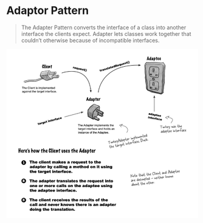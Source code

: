 # Adaptor Pattern

> The Adapter Pattern converts the interface of a class into another interface the clients expect. 
> Adapter lets classes work together that couldn’t otherwise because of incompatible interfaces.

![img.png](../images/adaptor.png)